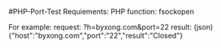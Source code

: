 #PHP-Port-Test
Requiements: 
	PHP function: fsockopen

For example: 
	request: 
		?h=byxong.com&port=22
	result: (json)
		{"host":"byxong.com","port":"22","result":"Closed"}